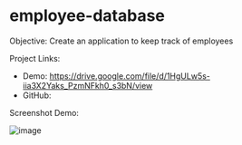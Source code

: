 # employee-database

Objective: Create an application to keep track of employees

Project Links:
- Demo: https://drive.google.com/file/d/1HgULw5s-iia3X2Yaks_PzmNFkh0_s3bN/view
- GitHub: 

Screenshot Demo:

![image](https://user-images.githubusercontent.com/103914156/187139105-e7c3c8b2-564e-49e2-98e8-6bf92f0529dd.png)

